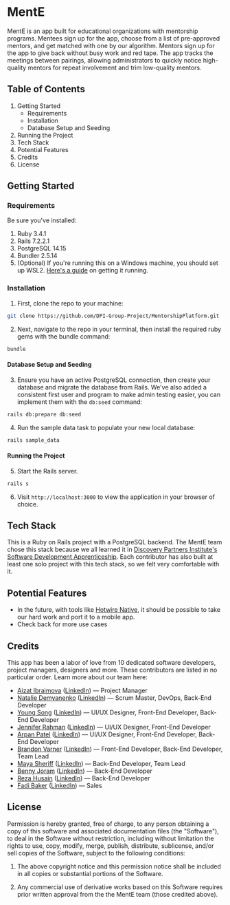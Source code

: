 # MentE

MentE is an app built for educational organizations with mentorship programs. Mentees sign up for the app, choose from a list of pre-approved mentors, and get matched with one by our algorithm. Mentors sign up for the app to give back without busy work and red tape. The app tracks the meetings between pairings, allowing administrators to quickly notice high-quality mentors for repeat involvement and trim low-quality mentors.

## Table of Contents
1. Getting Started
   - Requirements
   - Installation
   - Database Setup and Seeding
2. Running the Project
3. Tech Stack
4. Potential Features
5. Credits
6. License

## Getting Started
### Requirements
Be sure you've installed:
1. Ruby 3.4.1
2. Rails 7.2.2.1
3. PostgreSQL 14.15
4. Bundler 2.5.14
5. (Optional) If you're running this on a Windows machine, you should set up WSL2. [Here's a guide](https://gorails.com/setup/windows/10) on getting it running.

### Installation
1. First, clone the repo to your machine:
```bash
git clone https://github.com/DPI-Group-Project/MentorshipPlatform.git
```

2. Next, navigate to the repo in your terminal, then install the required ruby gems with the bundle command:
```bash
bundle
```
#### Database Setup and Seeding
3. Ensure you have an active PostgreSQL connection, then create your database and migrate the database from Rails. We've also added a consistent first user and program to make admin testing easier, you can implement them with the `db:seed` command:
```bash
rails db:prepare db:seed
```

4. Run the sample data task to populate your new local database:
```bash
rails sample_data
```

#### Running the Project
5. Start the Rails server.
```bash
rails s
```

6. Visit `http://localhost:3000` to view the application in your browser of choice.

## Tech Stack
This is a Ruby on Rails project with a PostgreSQL backend. The MentE team chose this stack because we all learned it in [Discovery Partners Institute's Software Development Apprenticeship](https://dpi.uillinois.edu/apprenticeship/). Each contributor has also built at least one solo project with this tech stack, so we felt very comfortable with it.

## Potential Features
- In the future, with tools like [Hotwire Native](https://native.hotwired.dev/), it should be possible to take our hard work and port it to a mobile app.
- Check back for more use cases

## Credits
This app has been a labor of love from 10 dedicated software developers, project managers, designers and more. These contributors are listed in no particular order. Learn more about our team here:
- [Aizat Ibraimova](https://github.com/aizatibraimova) ([LinkedIn](https://www.linkedin.com/in/aizatibraimova/)) — Project Manager
- [Natalie Demyanenko](https://github.com/SaraDawner2000) ([LinkedIn](https://www.linkedin.com/in/natalie-demyanenko/)) — Scrum Master, DevOps, Back-End Developer
- [Young Song](https://github.com/YoungSong99) ([LinkedIn](https://www.linkedin.com/in/youngsong-us/)) — UI/UX Designer, Front-End Developer, Back-End Developer
- [Jennifer Rahman](https://github.com/jb520) ([LinkedIn](https://www.linkedin.com/in/rahman-jennifer/)) — UI/UX Designer, Front-End Developer
- [Arpan Patel](https://github.com/APatel-AI) ([LinkedIn](https://www.linkedin.com/in/arpan-p/)) — UI/UX Designer, Front-End Developer, Back-End Developer
- [Brandon Varner](https://github.com/brvarner) ([LinkedIn](https://www.linkedin.com/in/brandonvarneral/)) — Front-End Developer, Back-End Developer, Team Lead
- [Maya Sheriff](https://github.com/MayaS1111) ([LinkedIn](https://www.linkedin.com/in/maya-marie-sheriff/)) — Back-End Developer, Team Lead
- [Benny Joram](https://github.com/borvux) ([LinkedIn](https://www.linkedin.com/in/benny-joram/)) — Back-End Developer
- [Reza Husain](https://github.com/rezahusain) ([LinkedIn](https://www.linkedin.com/in/reza-h-247a8820b/)) — Back-End Developer
- [Fadi Baker](https://github.com/FadiBaker92) ([LinkedIn](https://www.linkedin.com/in/fadi-baker/)) — Sales

## License
Permission is hereby granted, free of charge, to any person obtaining a copy of this software and associated documentation files (the "Software"), to deal in the Software without restriction, including without limitation the rights to use, copy, modify, merge, publish, distribute, sublicense, and/or sell copies of the Software, subject to the following conditions:

1. The above copyright notice and this permission notice shall be included in all copies or substantial portions of the Software.

2. Any commercial use of derivative works based on this Software requires prior written approval from the the MentE team (those credited above).
